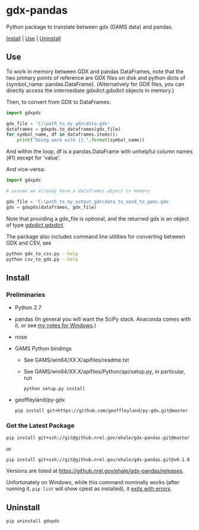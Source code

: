 gdx-pandas
==========

Python package to translate between gdx (GAMS data) and pandas.

[Install](#install) | [Use](#use) | [Uninstall](#uninstall)

## Use

To work in memory between GDX and pandas DataFrames, note that the two primary points 
of reference are GDX files on disk and python dicts of {symbol_name: pandas.DataFrame}. 
(Alternatively for GDX files, you can directly access the intermediate gdxdict.gdxdict 
objects in memory.)

Then, to convert from GDX to DataFrames:

```python
import gdxpds

gdx_file = 'C:\path_to_my_gdx\data.gdx'
dataframes = gdxpds.to_dataframes(gdx_file)
for symbol_name, df in dataframes.items():
    print("Doing work with {}.".format(symbol_name))
```

And within the loop, df is a pandas.DataFrame with unhelpful column names (#1) except 
for 'value'.

And vice-versa:

```python
import gdxpds

# assume we already have a dataframes object in memory

gdx_file = 'C:\path_to_my_output_gdx\data_to_send_to_gams.gdx'
gdx = gdxpds(dataframes, gdx_file)
```

Note that providing a gdx_file is optional, and the returned gdx is an object of type [gdxdict.gdxdict](https://github.com/geoffleyland/py-gdx/blob/master/gdxdict.py).


The package also includes command line utilities for converting between GDX and CSV, see

```bash
python gdx_to_csv.py --help
python csv_to_gdx.py --help
```

## Install

### Preliminaries

- Python 2.7
- pandas (In general you will want the SciPy stack. Anaconda comes with it, or see [my notes for Windows](http://elainethale.wordpress.com/programming-notes/python-environment-set-up/).)
- nose
- GAMS Python bindings
    - See GAMS/win64/XX.X/apifiles/readme.txt
    - See GAMS/win64/XX.X/apifiles/Python/api/setup.py, in particular, run
        
        ```
        python setup.py install
        ```
        
- geoffleyland/py-gdx

    ```
    pip install git+https://github.com/geoffleyland/py-gdx.git@master
    ```

### Get the Latest Package

```
pip install git+ssh://git@github.nrel.gov/ehale/gdx-pandas.git@master
```

or 

```
pip install git+ssh://git@github.nrel.gov/ehale/gdx-pandas.git@v0.1.0
```

Versions are listed at https://github.nrel.gov/ehale/gdx-pandas/releases.

Unfortunately on Windows, while this command nominally works (after running it, `pip list` will show cpest as installed), it [exits with errors](http://stackoverflow.com/q/23938896/1470262).

## Uninstall

```
pip uninstall gdxpds
```
